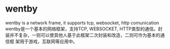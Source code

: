 # wentby
wentby is a network frame, it supports tcp, websocket, http comunication
wentby是一个基本的网络框架，支持TCP, WEBSOCKET, HTTP类型的通信。封装并不复杂，一则可以使其他人基于此框架二次封装和改造，二则可作为基本的通信框
架用于游戏，互联网等应用中。
